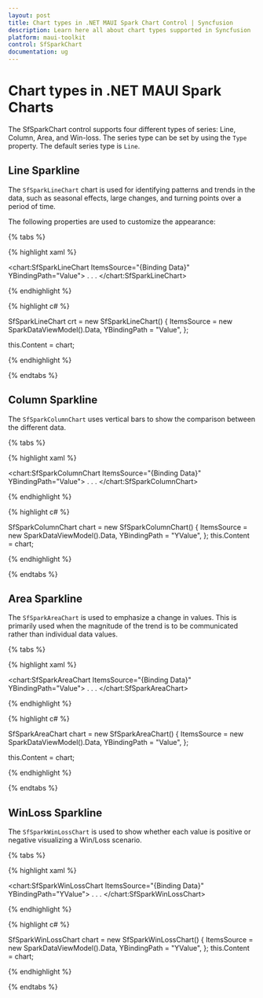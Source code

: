 ```yaml
---
layout: post
title: Chart types in .NET MAUI Spark Chart Control | Syncfusion
description: Learn here all about chart types supported in Syncfusion .NET MAUI Spark Charts (SfSparkChart) control and more.
platform: maui-toolkit
control: SfSparkChart
documentation: ug
---
```


# Chart types in .NET MAUI Spark Charts

The SfSparkChart control supports four different types of series: Line, Column, Area, and Win-loss. The series type can be set by using the `Type` property. The default series type is `Line`.

## Line Sparkline

The `SfSparkLineChart` chart is used for identifying patterns and trends in the data, such as seasonal effects, large changes, and turning points over a period of time.

The following properties are used to customize the appearance:

{% tabs %}

{% highlight xaml %}

<chart:SfSparkLineChart ItemsSource="{Binding Data}" 
                    YBindingPath="Value">
. . .
</chart:SfSparkLineChart>

{% endhighlight %}

{% highlight c# %}

SfSparkLineChart crt = new SfSparkLineChart()
{
    ItemsSource = new SparkDataViewModel().Data,
    YBindingPath = "Value",
};

this.Content = chart;

{% endhighlight %}

{% endtabs %}

## Column Sparkline

The `SfSparkColumnChart` uses vertical bars to show the comparison between the different data.

{% tabs %}

{% highlight xaml %}

<chart:SfSparkColumnChart ItemsSource="{Binding Data}" 
                    YBindingPath="Value">
. . .
</chart:SfSparkColumnChart>

{% endhighlight %}

{% highlight c# %}

SfSparkColumnChart chart = new SfSparkColumnChart()
{
    ItemsSource = new SparkDataViewModel().Data,
    YBindingPath = "YValue",
};
this.Content = chart;

{% endhighlight %}

{% endtabs %}

## Area Sparkline

The `SfSparkAreaChart` is used to emphasize a change in values. This is primarily used when the magnitude of the trend is to be communicated rather than individual data values.

{% tabs %}

{% highlight xaml %}

<chart:SfSparkAreaChart ItemsSource="{Binding Data}" 
                    YBindingPath="Value">
. . .
</chart:SfSparkAreaChart>

{% endhighlight %}

{% highlight c# %}

SfSparkAreaChart chart = new SfSparkAreaChart()
{
    ItemsSource = new SparkDataViewModel().Data,
    YBindingPath = "Value",
};

this.Content = chart;

{% endhighlight %}

{% endtabs %}

## WinLoss Sparkline

The `SfSparkWinLossChart` is used to show whether each value is positive or negative visualizing a Win/Loss scenario.

{% tabs %}

{% highlight xaml %}

<chart:SfSparkWinLossChart ItemsSource="{Binding Data}" 
                     YBindingPath="YValue">
. . .
</chart:SfSparkWinLossChart>

{% endhighlight %}

{% highlight c# %}

SfSparkWinLossChart chart = new SfSparkWinLossChart()
{
    ItemsSource = new SparkDataViewModel().Data,
    YBindingPath = "YValue",
};
this.Content = chart;

{% endhighlight %}

{% endtabs %}